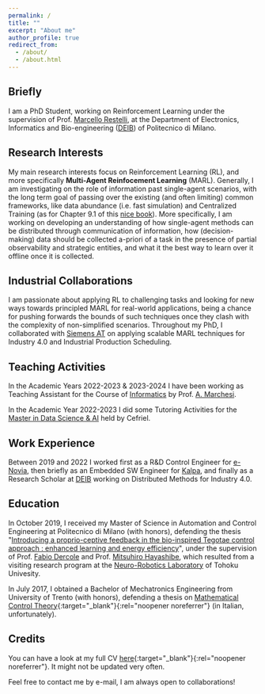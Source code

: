 ```yaml
---
permalink: /
title: ""
excerpt: "About me"
author_profile: true
redirect_from: 
  - /about/
  - /about.html
---
```


Briefly
---
I am a PhD Student, working on Reinforcement Learning under the supervision of Prof. [Marcello Restelli](http://home.deib.polimi.it/restelli/MyWebSite/index.shtml), at the Department of Electronics, Informatics and Bio-engineering
([DEIB](https://www.deib.polimi.it/)) of Politecnico di Milano.


Research Interests
---
My main research interests focus on Reinforcement Learning (RL), and more specifically <b>Multi-Agent Reinfocement Learning</b> (MARL). Generally, I am investigating on the role of information past single-agent scenarios, with the long term goal of passing over the existing (and often limiting) common frameworks, like data abundance (i.e. fast simulation) and Centralized Training (as for Chapter 9.1 of this [nice book](https://www.marl-book.com/download/marl-book.pdf)). 
More specifically, I am working on developing an understanding of how single-agent methods can be distributed through communication of information, how (decision-making) data should be collected a-priori of a task in the presence of partial observability and strategic entities, and what it the best way to learn over it offline once it is collected.

Industrial Collaborations
---
I am passionate about applying RL to challenging tasks and looking for new ways towards principled MARL for real-world applications, being a chance for pushing forwards the bounds of such techniques once they clash with the complexity of non-simplified scenarios. 
Throughout my PhD, I collaborated with [Siemens AT](https://new.siemens.com/at/de.html) on applying scalable MARL techniques for Industry 4.0 and Industrial Production Scheduling.

Teaching Activities
---
In the Academic Years 2022-2023 & 2023-2024 I have been working as Teaching Assistant for the Course of [Informatics](https://www4.ceda.polimi.it/manifesti/manifesti/controller/ManifestoPublic.do?EVN_DETTAGLIO_RIGA_MANIFESTO=EVENTO&c_insegn=081369&aa=2022&k_cf=225&k_corso_la=352&ac_ins=0&k_indir=ENN&lang=EN&tipoCorso=ALL_TIPO_CORSO&semestre=1&idItemOfferta=159766&idRiga=283265&codDescr=081369) by Prof. [A. Marchesi](https://albymarke.github.io/). 

In the Academic Year 2022-2023 I did some Tutoring Activities for the [Master in Data Science & AI](https://masterdatascienceai.cefriel.it/) held by Cefriel.

Work Experience
---
Between 2019 and 2022 I worked first as a R&D Control Engineer for [e-Novia](https://e-novia.it/), then briefly as an Embedded SW Engineer for [Kalpa](https://www.kalpa.it/), and finally as a Research Scholar at [DEIB](https://www.deib.polimi.it/) working on Distributed Methods for Industry 4.0.

Education
---

In October 2019, I received my Master of Science in Automation and Control Engineering at Politecnico di Milano (with honors), defending the thesis "[Introducing a proprio-ceptive feedback in the bio-inspired Tegotae control approach : enhanced learning and energy efficiency](https://www.politesi.polimi.it/handle/10589/149946)", under the supervision of Prof. [Fabio Dercole](https://dercole.faculty.polimi.it/index.html) and Prof. [Mitsuhiro Hayashibe](https://scholar.google.com/citations?user=2VmKkUkAAAAJ&hl=en), which resulted from a visiting research program at the [Neuro-Robotics Laboratory](http://neuro.mech.tohoku.ac.jp/) of Tohoku Univesity.

In July 2017, I obtained a Bachelor of Mechatronics Engineering from University of Trento (with honors), defending a thesis on [Mathematical Control Theory](/files/tesi-triennale.pdf){:target="_blank"}{:rel="noopener noreferrer"} (in Italian, unfortunately).


Credits
---
You can have a look at my full CV [here](/files/CV.pdf){:target="_blank"}{:rel="noopener noreferrer"}. It might not be updated very often.

Feel free to contact me by e-mail, I am always open to collaborations!

